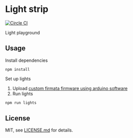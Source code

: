 # Light strip

[![Circle CI](https://circleci.com/gh/taktran/light-strip.svg?style=svg)](https://circleci.com/gh/taktran/light-strip)

Light playground

## Usage

Install dependencies

    npm install

Set up lights

1. Upload [custom firmata firmware using arduino software](https://github.com/ajfisher/node-pixel/tree/master/firmware#using-arduino-ide)
2. Run lights

  ```sh
  npm run lights
  ```

## License

MIT, see [LICENSE.md](http://github.com/mattdesl/budo-gulp-starter/blob/master/LICENSE.md) for details.
